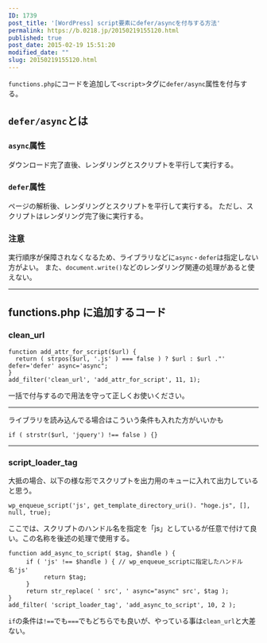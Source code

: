 ```yaml
---
ID: 1739
post_title: '[WordPress] script要素にdefer/asyncを付与する方法'
permalink: https://b.0218.jp/20150219155120.html
published: true
post_date: 2015-02-19 15:51:20
modified_date: ""
slug: 20150219155120.html
---
```

<code>functions.php</code>にコードを追加して<code>&lt;script&gt;</code>タグに<code>defer/async</code>属性を付与する。
<!--more-->
<h2><code>defer/async</code>とは</h2>
<h3><code>async</code>属性</h3>
ダウンロード完了直後、レンダリングとスクリプトを平行して実行する。

<h3><code>defer</code>属性</h3>
ページの解析後、レンダリングとスクリプトを平行して実行する。
ただし、スクリプトはレンダリング完了後に実行する。

<h3>注意</h3>
実行順序が保障されなくなるため、ライブラリなどに<code>async・defer</code>は指定しない方がよい。
また、<code>document.write()</code>などのレンダリング関連の処理があると使えない。

<hr>

<h2>functions.php に追加するコード</h2>
<h3>clean_url</h3>
<pre class="language-php"><code>function add_attr_for_script($url) {
  return ( strpos($url, '.js' ) === false ) ? $url : $url ."' defer='defer' async='async";
}
add_filter('clean_url', 'add_attr_for_script', 11, 1);</code></pre>

一括で付与するので用法を守って正しくお使いください。
<hr>
ライブラリを読み込んでる場合はこういう条件も入れた方がいいかも
<pre class="language-php"><code>if ( strstr($url, 'jquery') !== false ) {}</code></pre>

<hr>

<h3>script_loader_tag</h3>
大抵の場合、以下の様な形でスクリプトを出力用のキューに入れて出力していると思う。
<pre class="language-php"><code>wp_enqueue_script('js', get_template_directory_uri(). "hoge.js", [], null, true);</code></pre>
ここでは、スクリプトのハンドル名を指定を「js」としているが任意で付けて良い。この名称を後述の処理で使用する。

<pre class="language-php"><code>function add_async_to_script( $tag, $handle ) {
     if ( 'js' !== $handle ) { // wp_enqueue_scriptに指定したハンドル名'js'
          return $tag;
     }
     return str_replace( ' src', ' async="async" src', $tag );
}
add_filter( 'script_loader_tag', 'add_async_to_script', 10, 2 );</code></pre>
<code>if</code>の条件は<code>!==</code>でも<code>===</code>でもどちらでも良いが、やっている事は<code>clean_url</code>と大差ない。